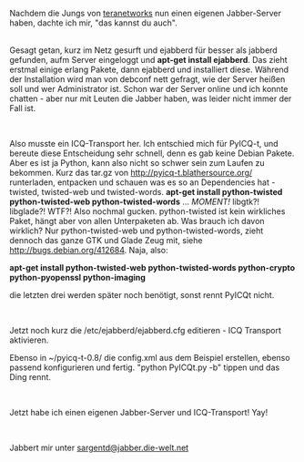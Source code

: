 <html><body><p>Nachdem die Jungs von <a href="http://blog.teranetworks.de/369/teranetworks-speaks-jabber/" target="_blank">teranetworks</a> nun einen eigenen Jabber-Server haben, dachte ich mir, "das kannst du auch".<br>

<br>

Gesagt getan, kurz im Netz gesurft und ejabberd für besser als jabberd gefunden, aufm Server eingeloggt und <strong>apt-get install ejabberd</strong>. Das zieht erstmal einige erlang Pakete, dann ejabberd und installiert diese. Während der Installation wird man von debconf nett gefragt, wie der Server heißen soll und wer Administrator ist. Schon war der Server online und ich konnte chatten - aber nur mit Leuten die Jabber haben, was leider nicht immer der Fall ist.<br>

<br>

Also musste ein ICQ-Transport her. Ich entschied mich für PyICQ-t, und bereute diese Entscheidung sehr schnell, denn es gab keine Debian Pakete. Aber es ist ja Python, kann also nicht so schwer sein zum Laufen zu bekommen. Kurz das tar.gz von <a href="http://pyicq-t.blathersource.org/">http://pyicq-t.blathersource.org/</a> runterladen, entpacken und schauen was es so an Dependencies hat - twisted, twisted-web und twisted-words. <strong>apt-get install python-twisted python-twisted-web python-twisted-words</strong> ... <i>MOMENT!</i> libgtk?! libglade?! WTF?! Also nochmal gucken. python-twisted ist kein wirkliches Paket, hängt aber von allen Unterpaketen ab. Was brauch ich davon wirklich? Nur python-twisted-web und python-twisted-words, zieht dennoch das ganze GTK und Glade Zeug mit, siehe <a href="http://bugs.debian.org/412684">http://bugs.debian.org/412684</a>. Naja, also:<br>

<strong>apt-get install python-twisted-web python-twisted-words python-crypto python-pyopenssl python-imaging</strong><br>

die letzten drei werden später noch benötigt, sonst rennt PyICQt nicht.<br>

<br>

Jetzt noch kurz die /etc/ejabberd/ejabberd.cfg editieren - ICQ Transport aktivieren.<br>

Ebenso in ~/pyicq-t-0.8/ die config.xml aus dem Beispiel erstellen, ebenso passend konfigurieren und fertig. "python PyICQt.py -b" tippen und das Ding rennt.<br>

<br>

Jetzt habe ich einen eigenen Jabber-Server und ICQ-Transport! Yay!<br>

<br>

Jabbert mir unter sargentd@jabber.die-welt.net</p></body></html>